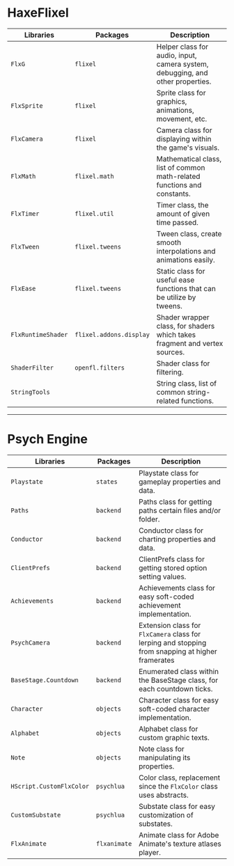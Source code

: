 # HaxeFlixel
| Libraries 	| Packages 	| Description 	|
|---	|---	|---	|
| `FlxG` 	| `flixel` 	| Helper class for audio, input, camera system, debugging, and other properties. 	|
| `FlxSprite` 	| `flixel` 	| Sprite class for graphics, animations, movement, etc. 	|
| `FlxCamera` 	| `flixel` 	| Camera class for displaying within the game's visuals. 	|
| `FlxMath` 	| `flixel.math` 	| Mathematical class, list of common math-related functions and constants. 	|
| `FlxTimer` 	| `flixel.util` 	| Timer class, the amount of given time passed. 	|
| `FlxTween` 	| `flixel.tweens` 	| Tween class, create smooth interpolations and animations easily. 	|
| `FlxEase` 	| `flixel.tweens` 	| Static class for useful ease functions that can be utilize by tweens. 	|
| `FlxRuntimeShader` 	| `flixel.addons.display` 	| Shader wrapper class, for shaders which takes fragment and vertex sources. 	|
| `ShaderFilter` 	| `openfl.filters` 	| Shader class for filtering. 	|
| `StringTools` 	|  	| String class, list of common string-related functions. 	|

***

# Psych Engine
| Libraries 	| Packages 	| Description 	|
|---	|---	|---	|
| `Playstate` 	| `states` 	| Playstate class for gameplay properties and data. 	|
| `Paths` 	| `backend` 	| Paths class for getting paths certain files and/or folder. 	|
| `Conductor` 	| `backend` 	| Conductor class for charting properties and data. 	|
| `ClientPrefs` 	| `backend` 	| ClientPrefs class for getting stored option setting values. 	|
| `Achievements` 	| `backend` 	| Achievements class for easy soft-coded achievement implementation. 	|
| `PsychCamera` 	| `backend` 	| Extension class for `FlxCamera` class for lerping and stopping from snapping at higher framerates 	|
| `BaseStage.Countdown` 	| `backend` 	| Enumerated class within the BaseStage class, for each countdown ticks. 	|
| `Character` 	| `objects` 	| Character class for easy soft-coded character implementation. 	|
| `Alphabet` 	| `objects` 	| Alphabet class for custom graphic texts.  	|
| `Note` 	| `objects` 	| Note class for manipulating its properties. 	|
| `HScript.CustomFlxColor` 	| `psychlua` 	| Color class, replacement since the `FlxColor` class uses abstracts. 	|
| `CustomSubstate` 	| `psychlua` 	| Substate class for easy customization of substates. 	|
| `FlxAnimate` 	| `flxanimate` 	| Animate class for Adobe Animate's texture atlases player. 	|